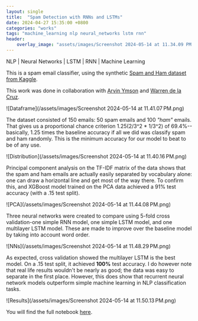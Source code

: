 ```yaml
---
layout: single
title:  "Spam Detection with RNNs and LSTMs"
date: 2024-04-27 15:35:00 +0800
categories: "works"
tags: "machine_learning nlp neural_networks lstm rnn"
header:
    overlay_image: "assets/images/Screenshot 2024-05-14 at 11.34.09 PM.png"
---
```


NLP \| Neural Networks \| LSTM \| RNN \| Machine Learning

This is a spam email classifier, using the synthetic [Spam and Ham dataset from Kaggle](https://www.kaggle.com/datasets/prishasawhney/email-classification-ham-spam).

This work was done in collaboration with [Arvin Ymson](https://www.linkedin.com/in/arvin-ymson-14a9725b/) and [Warren de la Cruz](https://www.linkedin.com/in/warrendelacruz/).

![Dataframe](/assets/images/Screenshot 2024-05-14 at 11.41.07 PM.png)

The dataset consisted of 150 emails: 50 spam emails and 100 _"ham"_ emails. That gives us a proportional chance criterion 1.25(2/3^2 * 1/3^2) of 69.4%--basically, 1.25 times the baseline accuracy if all we did was classify spam and ham randomly. This is the minimum accuracy for our model to beat to be of any use.

![Distribution](/assets/images/Screenshot 2024-05-14 at 11.40.16 PM.png)

Principal component analysis on the TF-IDF matrix of the data shows that the spam and ham emails are actually easily separated by vocabulary alone: one can draw a horizontal line and get most of the way there. To confirm this, and XGBoost model trained on the PCA data achieved a 91% test accuracy (with a .15 test split).

![PCA](/assets/images/Screenshot 2024-05-14 at 11.44.08 PM.png)

Three neural networks were created to compare using 5-fold cross validation-one simple RNN model, one simple LSTM model, and one multilayer LSTM model. These are made to improve over the baseline model by taking into account word order.

![NNs](/assets/images/Screenshot 2024-05-14 at 11.48.29 PM.png)

As expected, cross validation showed the multilayer LSTM is the best model. On a .15 test split, it achieved **100%** test accuracy. I do however note that real life results wouldn't be nearly as good; the data was easy to separate in the first place. However, this does show that recurrent neural network models outperform simple machine learning in NLP classification tasks.

![Results](/assets/images/Screenshot 2024-05-14 at 11.50.13 PM.png)

You will find the full notebook [here](https://github.com/MiguelSingian/school-projects/blob/main/spam_ham.ipynb).